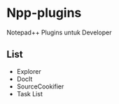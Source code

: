 # Npp-plugins
Notepad++ Plugins untuk Developer

List
---
- Explorer
- DocIt
- SourceCookifier
- Task List
